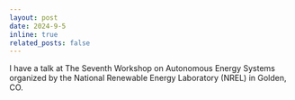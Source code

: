 ```yaml
---
layout: post
date: 2024-9-5
inline: true
related_posts: false
---
```



I have a talk at The Seventh Workshop on Autonomous Energy Systems organized by 
the National Renewable Energy Laboratory (NREL) in Golden, CO.